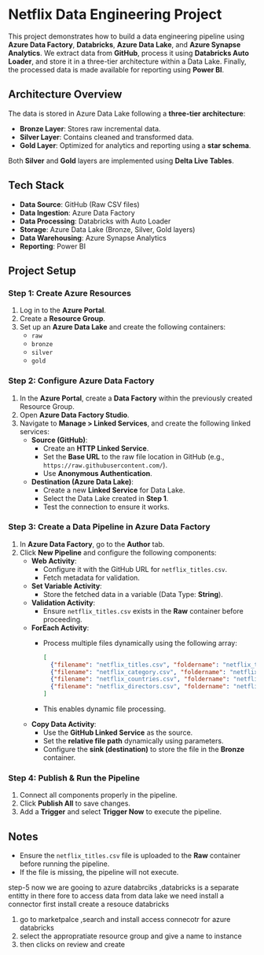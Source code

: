 # Netflix Data Engineering Project  

This project demonstrates how to build a data engineering pipeline using **Azure Data Factory**, **Databricks**, **Azure Data Lake**, and **Azure Synapse Analytics**. We extract data from **GitHub**, process it using **Databricks Auto Loader**, and store it in a three-tier architecture within a Data Lake. Finally, the processed data is made available for reporting using **Power BI**.  

## Architecture Overview  

The data is stored in Azure Data Lake following a **three-tier architecture**:  

- **Bronze Layer**: Stores raw incremental data.  
- **Silver Layer**: Contains cleaned and transformed data.  
- **Gold Layer**: Optimized for analytics and reporting using a **star schema**.  

Both **Silver** and **Gold** layers are implemented using **Delta Live Tables**.  

## Tech Stack  
- **Data Source**: GitHub (Raw CSV files)  
- **Data Ingestion**: Azure Data Factory  
- **Data Processing**: Databricks with Auto Loader  
- **Storage**: Azure Data Lake (Bronze, Silver, Gold layers)  
- **Data Warehousing**: Azure Synapse Analytics  
- **Reporting**: Power BI  

## Project Setup  

### Step 1: Create Azure Resources  

1. Log in to the **Azure Portal**.  
2. Create a **Resource Group**.  
3. Set up an **Azure Data Lake** and create the following containers:  
   - `raw`  
   - `bronze`  
   - `silver`  
   - `gold`  

### Step 2: Configure Azure Data Factory  

1. In the **Azure Portal**, create a **Data Factory** within the previously created Resource Group.  
2. Open **Azure Data Factory Studio**.  
3. Navigate to **Manage > Linked Services**, and create the following linked services:  
   - **Source (GitHub)**:  
     - Create an **HTTP Linked Service**.  
     - Set the **Base URL** to the raw file location in GitHub (e.g., `https://raw.githubusercontent.com/`).  
     - Use **Anonymous Authentication**.  
   - **Destination (Azure Data Lake)**:  
     - Create a new **Linked Service** for Data Lake.  
     - Select the Data Lake created in **Step 1**.  
     - Test the connection to ensure it works.  

### Step 3: Create a Data Pipeline in Azure Data Factory  

1. In **Azure Data Factory**, go to the **Author** tab.  
2. Click **New Pipeline** and configure the following components:  
   - **Web Activity**:  
     - Configure it with the GitHub URL for `netflix_titles.csv`.  
     - Fetch metadata for validation.  
   - **Set Variable Activity**:  
     - Store the fetched data in a variable (Data Type: **String**).  
   - **Validation Activity**:  
     - Ensure `netflix_titles.csv` exists in the **Raw** container before proceeding.  
   - **ForEach Activity**:  
     - Process multiple files dynamically using the following array:  

       ```json
       [
         {"filename": "netflix_titles.csv", "foldername": "netflix_titles"},
         {"filename": "netflix_category.csv", "foldername": "netflix_category"},
         {"filename": "netflix_countries.csv", "foldername": "netflix_countries"},
         {"filename": "netflix_directors.csv", "foldername": "netflix_directors"}
       ]
       ```  
     - This enables dynamic file processing.  
   - **Copy Data Activity**:  
     - Use the **GitHub Linked Service** as the source.  
     - Set the **relative file path** dynamically using parameters.  
     - Configure the **sink (destination)** to store the file in the **Bronze** container.  

### Step 4: Publish & Run the Pipeline  

1. Connect all components properly in the pipeline.  
2. Click **Publish All** to save changes.  
3. Add a **Trigger** and select **Trigger Now** to execute the pipeline.  

## Notes  
- Ensure the `netflix_titles.csv` file is uploaded to the **Raw** container before running the pipeline.  
- If the file is missing, the pipeline will not execute.


step-5 
now we are gooing to azure databrciks ,databricks is a separate entitty in there fore to access data from data lake we need install a connector
first install create a resouce databricks
1. go to marketpalce ,search and install access connecotr for azure databricks
2. select the appropratiate resource group and give a name to instance
3. then clicks on review and create
